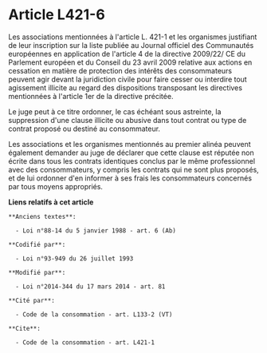 # Article L421-6

Les associations mentionnées à l'article L. 421-1 et les organismes justifiant de leur inscription sur la liste publiée au
Journal officiel des Communautés européennes en application de l'article 4 de la directive 2009/22/ CE du Parlement européen
et du Conseil du 23 avril 2009 relative aux actions en cessation en matière de protection des intérêts des consommateurs
peuvent agir devant la juridiction civile pour faire cesser ou interdire tout agissement illicite au regard des dispositions
transposant les directives mentionnées à l'article 1er de la directive précitée. 

Le juge peut à ce titre ordonner, le cas échéant sous astreinte, la suppression d'une clause illicite ou abusive dans tout
contrat ou type de contrat proposé ou destiné au consommateur.

Les associations et les organismes mentionnés au premier alinéa peuvent également demander au juge de déclarer que cette
clause est réputée non écrite dans tous les contrats identiques conclus par le même professionnel avec des consommateurs, y
compris les contrats qui ne sont plus proposés, et de lui ordonner d'en informer à ses frais les consommateurs concernés par
tous moyens appropriés.

**Liens relatifs à cet article**

	**Anciens textes**:

	  - Loi n°88-14 du 5 janvier 1988 - art. 6 (Ab)

	**Codifié par**:

	  - Loi n°93-949 du 26 juillet 1993

	**Modifié par**:

	  - Loi n°2014-344 du 17 mars 2014 - art. 81

	**Cité par**:

	  - Code de la consommation - art. L133-2 (VT)

	**Cite**:

	  - Code de la consommation - art. L421-1
